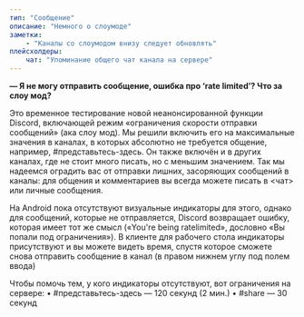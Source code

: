 ```yaml
---
тип: "Сообщение"
описание: "Немного о слоумоде"
заметки:
    - "Каналы со слоумодом внизу следует обновлять"
плейсхолдеры:
    чат: "Упоминание общего чат канала на сервере"
---
```


**— Я не могу отправить сообщение, ошибка про ‘rate limited’? Что за слоу мод?**

Это временное тестирование новой неанонсированной функции Discord, включающей режим «ограничения скорости отправки сообщений» (ака слоу мод). Мы решили включить его на максимальные значения в каналах, в которых абсолютно не требуется общение, например, #представьтесь-здесь. Он также включён и в других каналах, где не стоит много писать, но с меньшим значением. Так мы надеемся оградить вас от отправки лишних, засоряющих сообщений в каналы: для общения и комментариев вы всегда можете писать в <чат> или личные сообщения.

На Android пока отсутствуют визуальные индикаторы для этого, однако для сообщений, которые не отправляется, Discord возвращает ошибку, которая имеет тот же смысл («You're being ratelimited», дословно «Вы попали под ограничения»). В клиенте для рабочего стола индикаторы присутствуют и вы можете видеть время, спустя которое сможете снова отправить сообщение в канал (в правом нижнем углу под полем ввода)

Чтобы помочь тем, у кого индикаторы отсутствуют, вот ограничения на сервере:
• #представьтесь-здесь — 120 секунд (2 мин.)
• #share — 30 секунд
